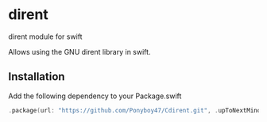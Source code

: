 # dirent
dirent module for swift

Allows using the GNU dirent library in swift.

## Installation
Add the following dependency to your Package.swift
```swift
.package(url: "https://github.com/Ponyboy47/Cdirent.git", .upToNextMinor(from: "0.1.0"))
```
